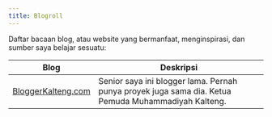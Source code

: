 ```yaml
---
title: Blogroll
---
```

Daftar bacaan blog, atau website yang bermanfaat, menginspirasi, dan sumber saya belajar sesuatu:

| Blog                                                  | Deskripsi                                                                                           |
| ----------------------------------------------------- | --------------------------------------------------------------------------------------------------- |
| [BloggerKalteng.com](https://www.bloggerkalteng.com/) | Senior saya ini blogger lama. Pernah punya proyek juga sama dia. Ketua Pemuda Muhammadiyah Kalteng. |
